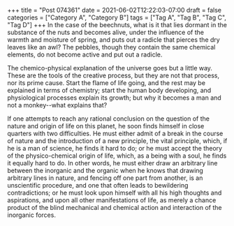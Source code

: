 +++
title = "Post 074361"
date = 2021-06-02T12:22:03-07:00
draft = false
categories = ["Category A", "Category B"]
tags = ["Tag A", "Tag B", "Tag C", "Tag D"]
+++
In the case of the beechnuts, what is it that lies dormant in the substance of the nuts and becomes alive, under the influence of the warmth and moisture of spring, and puts out a radicle that pierces the dry leaves like an awl? The pebbles, though they contain the same chemical elements, do not become active and put out a radicle.

The chemico-physical explanation of the universe goes but a little way. These are the tools of the creative process, but they are not that process, nor its prime cause. Start the flame of life going, and the rest may be explained in terms of chemistry; start the human body developing, and physiological processes explain its growth; but why it becomes a man and not a monkey--what explains that?

If one attempts to reach any rational conclusion on the question of the nature and origin of life on this planet, he soon finds himself in close quarters with two difficulties. He must either admit of a break in the course of nature and the introduction of a new principle, the vital principle, which, if he is a man of science, he finds it hard to do; or he must accept the theory of the physico-chemical origin of life, which, as a being with a soul, he finds it equally hard to do. In other words, he must either draw an arbitrary line between the inorganic and the organic when he knows that drawing arbitrary lines in nature, and fencing off one part from another, is an unscientific procedure, and one that often leads to bewildering contradictions; or he must look upon himself with all his high thoughts and aspirations, and upon all other manifestations of life, as merely a chance product of the blind mechanical and chemical action and interaction of the inorganic forces.
